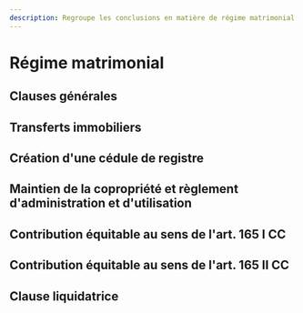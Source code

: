 ```yaml
---
description: Regroupe les conclusions en matière de régime matrimonial
---
```


# Régime matrimonial



## Clauses générales

## Transferts immobiliers

## Création d'une cédule de registre

## Maintien de la copropriété et règlement d'administration et d'utilisation

## Contribution équitable au sens de l'art. 165 I CC

## Contribution équitable au sens de l'art. 165 II CC

## Clause liquidatrice

